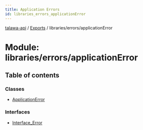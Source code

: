 ```yaml
---
title: Application Errors
id: libraries_errors_applicationError
---
```

[talawa-api](../README.md) / [Exports](../modules.md) / libraries/errors/applicationError

# Module: libraries/errors/applicationError

## Table of contents

### Classes

- [ApplicationError](../classes/libraries_errors_applicationError.ApplicationError.md)

### Interfaces

- [Interface\_Error](../interfaces/libraries_errors_applicationError.Interface_Error.md)
